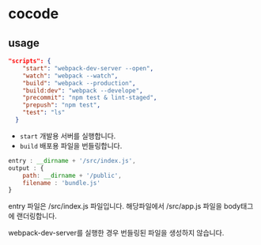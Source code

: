 # cocode

## usage

```json
"scripts": {
    "start": "webpack-dev-server --open",
    "watch": "webpack --watch",
    "build": "webpack --production",
    "build:dev": "webpack --develope",
    "precommit": "npm test & lint-staged",
    "prepush": "npm test",
    "test": "ls"
  }
```

-   `start` 개발용 서버를 실행합니다.
-   `build` 배포용 파일을 번들링합니다.

```javascript
entry : __dirname + '/src/index.js',
output : {
    path: __dirname + '/public',
    filename : 'bundle.js'
}
```

entry 파일은 /src/index.js 파일입니다. 해당파일에서
/src/app.js 파일을 body태그에 랜더링합니다.

webpack-dev-server를 실행한 경우 번들링된 파일을 생성하지 않습니다.
